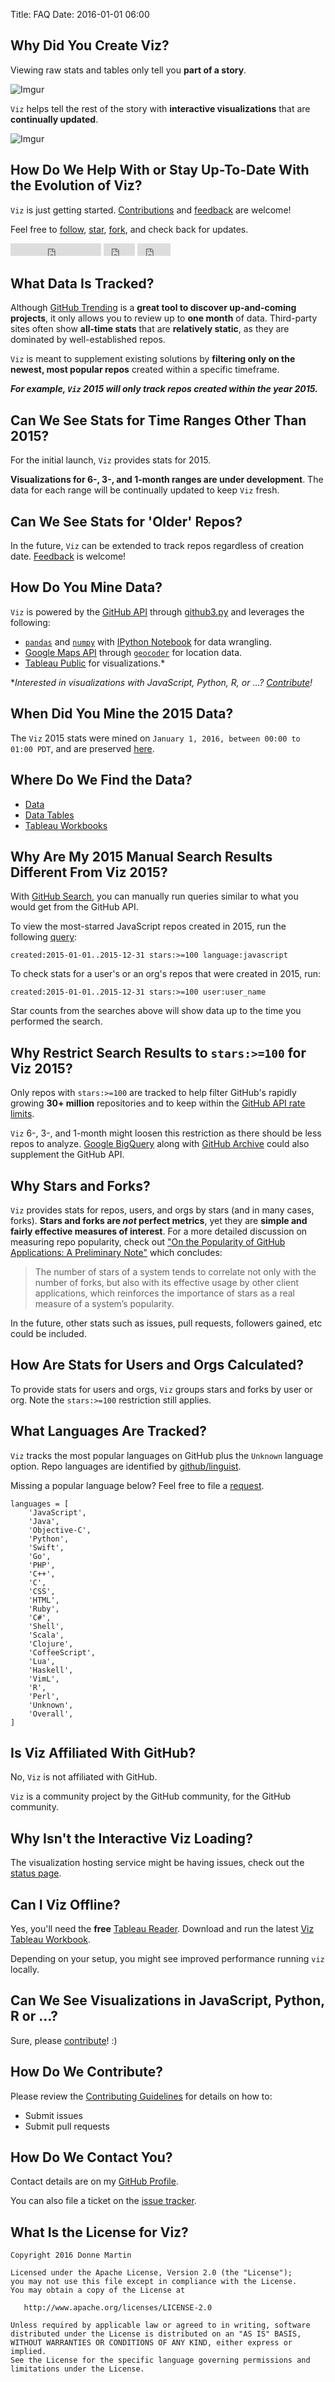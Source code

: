 Title: FAQ
Date: 2016-01-01 06:00

## Why Did You Create Viz?

Viewing raw stats and tables only tell you **part of a story**.

![Imgur](http://i.imgur.com/yB9hv18.png)

`Viz` helps tell the rest of the story with **interactive visualizations** that are **continually updated**.

![Imgur](http://i.imgur.com/HBzXqrN.png)

## How Do We Help With or Stay Up-To-Date With the Evolution of Viz?

`Viz` is just getting started.  [Contributions](https://www.github.com/donnemartin/viz/CONTRIBUTING) and [feedback]([Feedback](https://github.com/donnemartin/viz/issues)) are welcome!

Feel free to [follow](https://www.github.com/donnemartin), [star](https://github.com/donnemartin/viz/fork), [fork](https://github.com/donnemartin/viz/fork), and check back for updates.

<iframe src="https://ghbtns.com/github-btn.html?user=donnemartin&type=follow&count=true" frameborder="0" scrolling="0" width="145" height="20"></iframe>
<iframe id="gh-star" src="https://ghbtns.com/github-btn.html?user=donnemartin&amp;repo=viz&amp;type=watch&amp;count=false" allowtransparency="true" frameborder="0" scrolling="0" width="50" height="20"></iframe>
<iframe id="gh-fork" src="https://ghbtns.com/github-btn.html?user=donnemartin&amp;repo=viz&amp;type=fork" allowtransparency="true" frameborder="0" scrolling="0" width="53" height="20"></iframe>

## What Data Is Tracked?

Although [GitHub Trending](https://github.com/trending) is a **great tool to discover up-and-coming projects**, it only allows you to review up to **one month** of data.  Third-party sites often show **all-time stats** that are **relatively static**, as they are dominated by well-established repos.

`Viz` is meant to supplement existing solutions by **filtering only on the newest, most popular repos** created within a specific timeframe.

***For example, `Viz` 2015 will only track repos created within the year 2015.***

## Can We See Stats for Time Ranges Other Than 2015?

For the initial launch, `Viz` provides stats for 2015.

**Visualizations for 6-, 3-, and 1-month ranges are under development**.  The data for each range will be continually updated to keep `Viz` fresh.

## Can We See Stats for 'Older' Repos?

In the future, `Viz` can be extended to track repos regardless of creation date.  [Feedback](https://github.com/donnemartin/viz/issues) is welcome!

## How Do You Mine Data?

`Viz` is powered by the [GitHub API](https://developer.github.com/v3/) through [github3.py](https://github.com/sigmavirus24/github3.py) and leverages the following:

* [`pandas`](https://github.com/pydata/pandas) and [`numpy`](https://github.com/numpy/numpy) with [IPython Notebook](https://github.com/ipython/ipython) for data wrangling.
* [Google Maps API](https://developers.google.com/maps/?hl=en) through [`geocoder`](https://github.com/DenisCarriere/geocoder) for location data.
* [Tableau Public](https://public.tableau.com/s/) for visualizations.*

**Interested in visualizations with JavaScript, Python, R, or ...?  [Contribute](https://www.github.com/donnemartin/viz/CONTRIBUTING)!*

## When Did You Mine the 2015 Data?

The `Viz` 2015 stats were mined on `January 1, 2016, between 00:00 to 01:00 PDT`, and are preserved [here](https://github.com/donnemartin/viz/tree/master/language_stats/2015_frozen).

## Where Do We Find the Data?

* [Data](https://github.com/donnemartin/viz/tree/master/githubstats/data)
* [Data Tables](https://github.com/donnemartin/viz/tree/master/language_stats)
* [Tableau Workbooks](https://github.com/donnemartin/viz/tree/master/viz)

## Why Are My 2015 Manual Search Results Different From Viz 2015?

With [GitHub Search](https://github.com/search), you can manually run queries similar to what you would get from the GitHub API.

To view the most-starred JavaScript repos created in 2015, run the following [query](https://github.com/search?utf8=%E2%9C%93&q=created%3A2015-01-01..2015-12-31+stars%3A%3E%3D100+language%3Ajavascript&type=Repositories&ref=searchresults):

    created:2015-01-01..2015-12-31 stars:>=100 language:javascript

To check stats for a user's or an org's repos that were created in 2015, run:

    created:2015-01-01..2015-12-31 stars:>=100 user:user_name

Star counts from the searches above will show data up to the time you performed the search.

## Why Restrict Search Results to `stars:>=100` for Viz 2015?

Only repos with `stars:>=100` are tracked to help filter GitHub's rapidly growing **30+ million** repositories and to keep within the [GitHub API rate limits](https://developer.github.com/v3/rate_limit/).

`Viz` 6-, 3-, and 1-month might loosen this restriction as there should be less repos to analyze.  [Google BigQuery](https://cloud.google.com/bigquery/) along with [GitHub Archive](https://www.githubarchive.org/) could also supplement the GitHub API.

## Why Stars and Forks?

`Viz` provides stats for repos, users, and orgs by stars (and in many cases, forks).  **Stars and forks are *not* perfect metrics**, yet they are **simple and fairly effective measures of interest**.  For a more detailed discussion on measuring repo popularity, check out ["On the Popularity of GitHub Applications:
 A Preliminary Note"](https://github.com/donnemartin/viz/blob/master/assets/viz.pdf) which concludes:

>The number of stars of a system tends to correlate not only with the number of forks, but
also with its effective usage by other client applications, which reinforces the importance
of stars as a real measure of a system’s popularity.

In the future, other stats such as issues, pull requests, followers gained, etc could be included.

## How Are Stats for Users and Orgs Calculated?

To provide stats for users and orgs, `Viz` groups stars and forks by user or org.  Note the `stars:>=100` restriction still applies.

## What Languages Are Tracked?

`Viz` tracks the most popular languages on GitHub plus the `Unknown` language option.  Repo languages are identified by [github/linguist](https://github.com/github/linguist).

Missing a popular language below?  Feel free to file a [request](https://github.com/donnemartin/viz/issues).

```
languages = [
    'JavaScript',
    'Java',
    'Objective-C',
    'Python',
    'Swift',
    'Go',
    'PHP',
    'C++',
    'C',
    'CSS',
    'HTML',
    'Ruby',
    'C#',
    'Shell',
    'Scala',
    'Clojure',
    'CoffeeScript',
    'Lua',
    'Haskell',
    'VimL',
    'R',
    'Perl',
    'Unknown',
    'Overall',
]
```

## Is Viz Affiliated With GitHub?

No, `Viz` is not affiliated with GitHub.

`Viz` is a community project by the GitHub community, for the GitHub community.

## Why Isn't the Interactive Viz Loading?

The visualization hosting service might be having issues, check out the [status page](https://trust.tableau.com/status/tableau-public).

<a name="can-i-viz-offline"></a>
## Can I Viz Offline?

Yes, you'll need the **free** [Tableau Reader](http://www.tableau.com/products/reader).  Download and run the latest [Viz Tableau Workbook](https://github.com/donnemartin/viz/tree/master/viz).

Depending on your setup, you might see improved performance running `viz` locally.

## Can We See Visualizations in JavaScript, Python, R or ...?

Sure, please [contribute](https://www.github.com/donnemartin/viz/CONTRIBUTING)! :)

## How Do We Contribute?

Please review the [Contributing Guidelines](https://www.github.com/donnemartin/viz/CONTRIBUTING) for details on how to:

* Submit issues
* Submit pull requests

## How Do We Contact You?

Contact details are on my [GitHub Profile](https://github.com/donnemartin).

You can also file a ticket on the [issue tracker](https://github.com/donnemartin/viz/issues).

## What Is the License for Viz?

    Copyright 2016 Donne Martin

    Licensed under the Apache License, Version 2.0 (the "License");
    you may not use this file except in compliance with the License.
    You may obtain a copy of the License at

       http://www.apache.org/licenses/LICENSE-2.0

    Unless required by applicable law or agreed to in writing, software
    distributed under the License is distributed on an "AS IS" BASIS,
    WITHOUT WARRANTIES OR CONDITIONS OF ANY KIND, either express or implied.
    See the License for the specific language governing permissions and
    limitations under the License.
